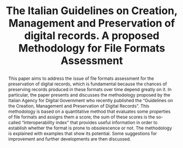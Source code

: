 ---
abstract: 'This paper aims to address the issue of file formats assessment for the
  preservation of digital records, which is fundamental because the chances of preserving
  records produced in these formats over time depend greatly on it. In particular,
  the paper presents and discusses the methodology proposed by the Italian Agency
  for Digital Government who recently published the “Guidelines on the Creation, Management
  and Preservation of Digital Records”. This methodology is based on a quantitative
  method that evaluates some properties of file formats and assigns them a score;
  the sum of these scores is the so-called “interoperability index” that provides
  useful information in order to establish whether the format is prone to obsolescence
  or not. The methodology is explained with examples that show its potential. Some
  suggestions for improvement and further developments are then discussed.

  '
creators:
- Allegrezza, Stefano
date: null
document_url: https://services.phaidra.univie.ac.at/api/object/o:1424938/download
grand_parent: iPRES
institutions:
- University of Bologna
keywords:
- file formats
- assessment
- evaluation
- selection
- digital preservation
landing_page_url: https://phaidra.univie.ac.at/o:1424938
language: eng
layout: publication
license: CC BY 4.0 International
notes_url: null
parent: iPRES 2021
publication_type: paper
size: 714228
slides_url: null
source_name: iPRES
stream_url: null
title: The Italian Guidelines on Creation, Management and Preservation of digital
  records. A proposed Methodology for File Formats Assessment
year: 2021
---